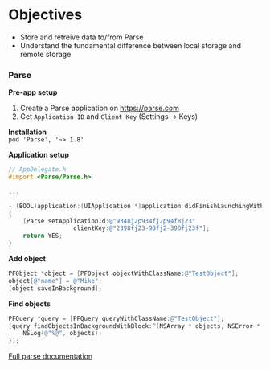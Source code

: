# Objectives
* Store and retreive data to/from Parse
* Understand the fundamental difference between local storage and remote storage

### Parse

**Pre-app setup**  
1) Create a Parse application on https://parse.com  
2) Get `Application ID` and `Client Key` (Settings -> Keys)  

**Installation**   
`pod 'Parse', '~> 1.8'`

**Application setup**  
```objective-c
// AppDelegate.h
#import <Parse/Parse.h>

...

- (BOOL)application:(UIApplication *)application didFinishLaunchingWithOptions:(NSDictionary *)launchOptions
{
    [Parse setApplicationId:@"9348j2p934fj2p94f8j23"
                  clientKey:@"2398fj23-98fj2-398fj23f"];
    return YES;
}

```

**Add object**
```objective-c
PFObject *object = [PFObject objectWithClassName:@"TestObject"];
object[@"name"] = @"Mike";
[object saveInBackground];
```

**Find objects**
```objective-c
PFQuery *query = [PFQuery queryWithClassName:@"TestObject"];
[query findObjectsInBackgroundWithBlock:^(NSArray * objects, NSError * error) {
    NSLog(@"%@", objects);
}];
```

[Full parse documentation](https://parse.com/docs/ios/guide)
